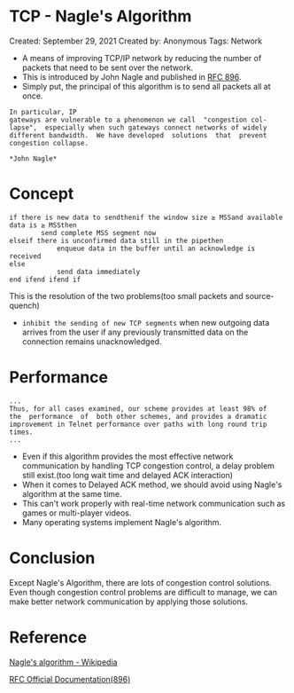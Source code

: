# TCP - Nagle's Algorithm

Created: September 29, 2021
Created by: Anonymous
Tags: Network

- A means of improving TCP/IP network by reducing the number of packets that need to be sent over the network.
- This is introduced by John Nagle and published in [RFC 896](https://www.rfc-editor.org/rfc/rfc896.html).
- Simply put, the principal of this algorithm is to send all packets all at once.

```
In particular, IP
gateways are vulnerable to a phenomenon we call  "congestion col-
lapse",  especially when such gateways connect networks of widely
different bandwidth.  We have developed  solutions  that  prevent
congestion collapse.
																												*John Nagle*
```

# Concept

```
if there is new data to sendthenif the window size ≥ MSSand available data is ≥ MSSthen
        send complete MSS segment now
elseif there is unconfirmed data still in the pipethen
            enqueue data in the buffer until an acknowledge is received
else
            send data immediately
end ifend ifend if
```

This is the resolution of the two problems(too small packets and source-quench)

- `inhibit the sending of new TCP segments` when new outgoing data arrives from the user if any previously transmitted data on the connection remains unacknowledged.

# Performance

```
...
Thus, for all cases examined, our scheme provides at least 98% of
the  performance  of  both other schemes, and provides a dramatic
improvement in Telnet performance over paths with long round trip
times.
...
```

- Even if this algorithm provides the most effective network communication by handling TCP congestion control, a delay problem still exist.(too long wait time and delayed ACK interaction)
- When it comes to Delayed ACK method, we should avoid using Nagle's algorithm at the same time.
- This can't work properly with real-time network communication such as games or multi-player videos.
- Many operating systems implement Nagle's algorithm.

# Conclusion

Except Nagle's Algorithm, there are lots of congestion control solutions. Even though congestion control problems are difficult to manage, we can make better network communication by applying those solutions.

# Reference

[Nagle's algorithm - Wikipedia](https://en.wikipedia.org/wiki/Nagle%27s_algorithm)

[RFC Official Documentation(896)](https://www.rfc-editor.org/rfc/rfc896.html)